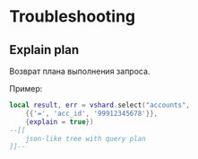 # Troubleshooting

## Explain plan
Возврат плана выполнения запроса.

Пример:
```lua
local result, err = vshard.select("accounts",
    {{'=', 'acc_id', '99912345678'}},
    {explain = true}) 
--[[
    json-like tree with query plan
]]--
```